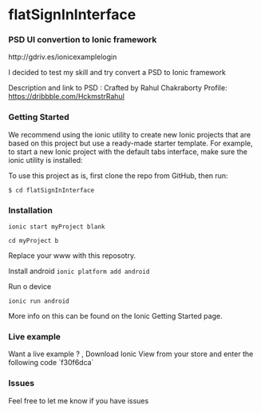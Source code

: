 # flatSignInInterface
<h3>PSD UI convertion to Ionic framework</h3>
 http://gdriv.es/ionicexamplelogin

I decided to test my skill and try convert a PSD to Ionic framework

Description and link to PSD :
Crafted by Rahul Chakraborty 
Profile: https://dribbble.com/HckmstrRahul

<h3>Getting Started</h3>
<p>We recommend using the ionic utility to create new Ionic projects that are based on this project but use a ready-made starter template. 
For example, to start a new Ionic project with the default tabs interface, make sure the ionic utility is installed:</p>

To use this project as is, first clone the repo from GitHub, then run:

`$ cd flatSignInInterface` 

<h3>Installation</h3>

`ionic start myProject blank`

`cd myProject b`

Replace your www with this reposotry.

Install android
`ionic platform add android`

Run o device 

`ionic run android`


More info on this can be found on the Ionic Getting Started page.
 
<h3>Live example</h3>
Want a live example ? , Download Ionic View from your store and enter the following code
`f30f6dca`


<h3>Issues</h3>

Feel free to let me know if you have issues
